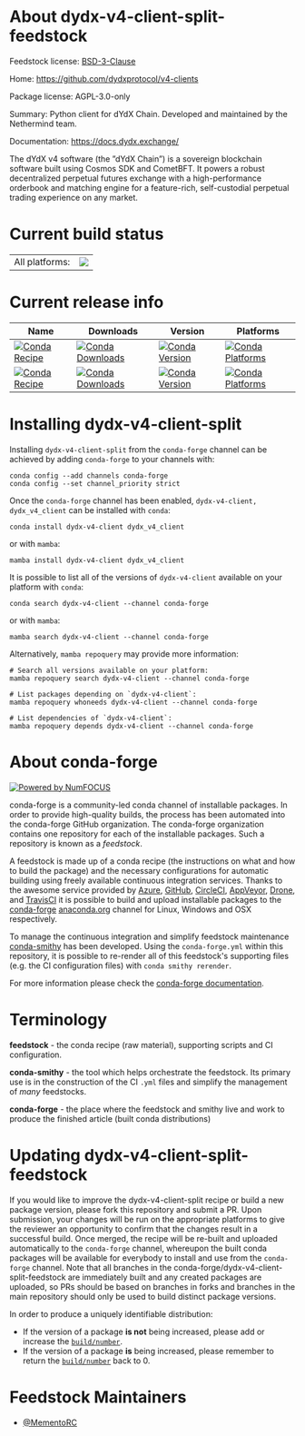 About dydx-v4-client-split-feedstock
====================================

Feedstock license: [BSD-3-Clause](https://github.com/conda-forge/dydx-v4-client-split-feedstock/blob/main/LICENSE.txt)

Home: https://github.com/dydxprotocol/v4-clients

Package license: AGPL-3.0-only

Summary: Python client for dYdX Chain. Developed and maintained by the Nethermind team.

Documentation: https://docs.dydx.exchange/

The dYdX v4 software (the ”dYdX Chain”) is a sovereign blockchain software built using
Cosmos SDK and CometBFT. It powers a robust decentralized perpetual futures exchange
with a high-performance orderbook and matching engine for a feature-rich, self-custodial
perpetual trading experience on any market.


Current build status
====================


<table><tr><td>All platforms:</td>
    <td>
      <a href="https://dev.azure.com/conda-forge/feedstock-builds/_build/latest?definitionId=23365&branchName=main">
        <img src="https://dev.azure.com/conda-forge/feedstock-builds/_apis/build/status/dydx-v4-client-split-feedstock?branchName=main">
      </a>
    </td>
  </tr>
</table>

Current release info
====================

| Name | Downloads | Version | Platforms |
| --- | --- | --- | --- |
| [![Conda Recipe](https://img.shields.io/badge/recipe-dydx--v4--client-green.svg)](https://anaconda.org/conda-forge/dydx-v4-client) | [![Conda Downloads](https://img.shields.io/conda/dn/conda-forge/dydx-v4-client.svg)](https://anaconda.org/conda-forge/dydx-v4-client) | [![Conda Version](https://img.shields.io/conda/vn/conda-forge/dydx-v4-client.svg)](https://anaconda.org/conda-forge/dydx-v4-client) | [![Conda Platforms](https://img.shields.io/conda/pn/conda-forge/dydx-v4-client.svg)](https://anaconda.org/conda-forge/dydx-v4-client) |
| [![Conda Recipe](https://img.shields.io/badge/recipe-dydx_v4_client-green.svg)](https://anaconda.org/conda-forge/dydx_v4_client) | [![Conda Downloads](https://img.shields.io/conda/dn/conda-forge/dydx_v4_client.svg)](https://anaconda.org/conda-forge/dydx_v4_client) | [![Conda Version](https://img.shields.io/conda/vn/conda-forge/dydx_v4_client.svg)](https://anaconda.org/conda-forge/dydx_v4_client) | [![Conda Platforms](https://img.shields.io/conda/pn/conda-forge/dydx_v4_client.svg)](https://anaconda.org/conda-forge/dydx_v4_client) |

Installing dydx-v4-client-split
===============================

Installing `dydx-v4-client-split` from the `conda-forge` channel can be achieved by adding `conda-forge` to your channels with:

```
conda config --add channels conda-forge
conda config --set channel_priority strict
```

Once the `conda-forge` channel has been enabled, `dydx-v4-client, dydx_v4_client` can be installed with `conda`:

```
conda install dydx-v4-client dydx_v4_client
```

or with `mamba`:

```
mamba install dydx-v4-client dydx_v4_client
```

It is possible to list all of the versions of `dydx-v4-client` available on your platform with `conda`:

```
conda search dydx-v4-client --channel conda-forge
```

or with `mamba`:

```
mamba search dydx-v4-client --channel conda-forge
```

Alternatively, `mamba repoquery` may provide more information:

```
# Search all versions available on your platform:
mamba repoquery search dydx-v4-client --channel conda-forge

# List packages depending on `dydx-v4-client`:
mamba repoquery whoneeds dydx-v4-client --channel conda-forge

# List dependencies of `dydx-v4-client`:
mamba repoquery depends dydx-v4-client --channel conda-forge
```


About conda-forge
=================

[![Powered by
NumFOCUS](https://img.shields.io/badge/powered%20by-NumFOCUS-orange.svg?style=flat&colorA=E1523D&colorB=007D8A)](https://numfocus.org)

conda-forge is a community-led conda channel of installable packages.
In order to provide high-quality builds, the process has been automated into the
conda-forge GitHub organization. The conda-forge organization contains one repository
for each of the installable packages. Such a repository is known as a *feedstock*.

A feedstock is made up of a conda recipe (the instructions on what and how to build
the package) and the necessary configurations for automatic building using freely
available continuous integration services. Thanks to the awesome service provided by
[Azure](https://azure.microsoft.com/en-us/services/devops/), [GitHub](https://github.com/),
[CircleCI](https://circleci.com/), [AppVeyor](https://www.appveyor.com/),
[Drone](https://cloud.drone.io/welcome), and [TravisCI](https://travis-ci.com/)
it is possible to build and upload installable packages to the
[conda-forge](https://anaconda.org/conda-forge) [anaconda.org](https://anaconda.org/)
channel for Linux, Windows and OSX respectively.

To manage the continuous integration and simplify feedstock maintenance
[conda-smithy](https://github.com/conda-forge/conda-smithy) has been developed.
Using the ``conda-forge.yml`` within this repository, it is possible to re-render all of
this feedstock's supporting files (e.g. the CI configuration files) with ``conda smithy rerender``.

For more information please check the [conda-forge documentation](https://conda-forge.org/docs/).

Terminology
===========

**feedstock** - the conda recipe (raw material), supporting scripts and CI configuration.

**conda-smithy** - the tool which helps orchestrate the feedstock.
                   Its primary use is in the construction of the CI ``.yml`` files
                   and simplify the management of *many* feedstocks.

**conda-forge** - the place where the feedstock and smithy live and work to
                  produce the finished article (built conda distributions)


Updating dydx-v4-client-split-feedstock
=======================================

If you would like to improve the dydx-v4-client-split recipe or build a new
package version, please fork this repository and submit a PR. Upon submission,
your changes will be run on the appropriate platforms to give the reviewer an
opportunity to confirm that the changes result in a successful build. Once
merged, the recipe will be re-built and uploaded automatically to the
`conda-forge` channel, whereupon the built conda packages will be available for
everybody to install and use from the `conda-forge` channel.
Note that all branches in the conda-forge/dydx-v4-client-split-feedstock are
immediately built and any created packages are uploaded, so PRs should be based
on branches in forks and branches in the main repository should only be used to
build distinct package versions.

In order to produce a uniquely identifiable distribution:
 * If the version of a package **is not** being increased, please add or increase
   the [``build/number``](https://docs.conda.io/projects/conda-build/en/latest/resources/define-metadata.html#build-number-and-string).
 * If the version of a package **is** being increased, please remember to return
   the [``build/number``](https://docs.conda.io/projects/conda-build/en/latest/resources/define-metadata.html#build-number-and-string)
   back to 0.

Feedstock Maintainers
=====================

* [@MementoRC](https://github.com/MementoRC/)

